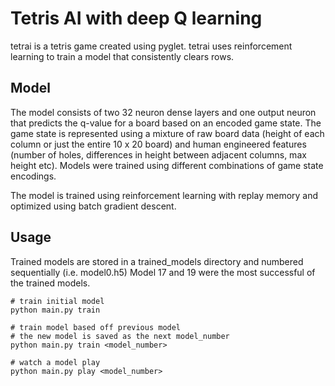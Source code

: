 # Tetris AI with deep Q learning

tetrai is a tetris game created using pyglet. tetrai uses reinforcement learning to train a model that consistently clears rows.

## Model

The model consists of two 32 neuron dense layers and one output neuron that predicts the q-value for a board based on an encoded game state. The game state is represented using a mixture of raw board data (height of each column or just the entire 10 x 20 board) and human engineered features (number of holes, differences in height between adjacent columns, max height etc). Models were trained using different combinations of game state encodings.

The model is trained using reinforcement learning with replay memory and optimized using batch gradient descent.

## Usage

Trained models are stored in a trained_models directory and numbered sequentially (i.e. model0.h5)
Model 17 and 19 were the most successful of the trained models.

```
# train initial model
python main.py train

# train model based off previous model 
# the new model is saved as the next model_number
python main.py train <model_number>

# watch a model play
python main.py play <model_number>
```

